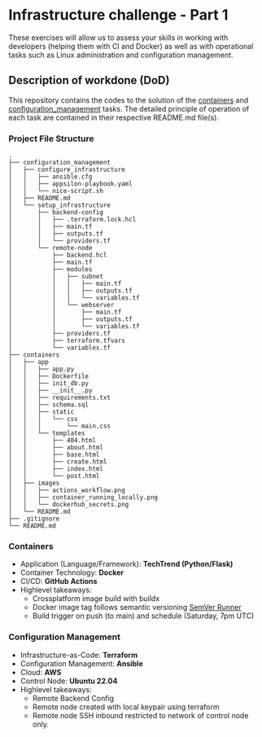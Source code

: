 
# Infrastructure challenge - Part 1
These exercises will allow us to assess your skills in working with developers (helping them with CI and Docker) as well as with operational tasks such as Linux administration and configuration management.

## Description of workdone (DoD)
This repository contains the codes to the solution of the [containers](https://github.com/Wach-E/appsilon-project/tree/main/containers) and [configuration_management](https://github.com/Wach-E/appsilon-project/tree/main/configuration_management) tasks. The detailed principle of operation of each task are contained in their respective README.md file(s).

### Project File Structure
```
.
├── configuration_management
│   ├── configure_infrastructure
│   │   ├── ansible.cfg
│   │   ├── appsilon-playbook.yaml
│   │   └── nice-script.sh
│   ├── README.md
│   └── setup_infrastructure
│       ├── backend-config
│       │   ├── .terraform.lock.hcl
│       │   ├── main.tf
│       │   ├── outputs.tf
│       │   └── providers.tf
│       └── remote-node
│           ├── backend.hcl
│           ├── main.tf
│           ├── modules
│           │   ├── subnet
│           │   │   ├── main.tf
│           │   │   ├── outputs.tf
│           │   │   └── variables.tf
│           │   └── webserver
│           │       ├── main.tf
│           │       ├── outputs.tf
│           │       └── variables.tf
│           ├── providers.tf
│           ├── terraform.tfvars
│           └── variables.tf
├── containers
│   ├── app
│   │   ├── app.py
│   │   ├── Dockerfile
│   │   ├── init_db.py
│   │   ├── __init__.py
│   │   ├── requirements.txt
│   │   ├── schema.sql
│   │   ├── static
│   │   │   └── css
│   │   │       └── main.css
│   │   └── templates
│   │       ├── 404.html
│   │       ├── about.html
│   │       ├── base.html
│   │       ├── create.html
│   │       ├── index.html
│   │       └── post.html
│   ├── images
│   │   ├── actions_workflow.png
│   │   ├── container_running_locally.png
│   │   └── dockerhub_secrets.png
│   └── README.md
├── .gitignore
└── README.md
```

### Containers
- Application (Language/Framework): **TechTrend (Python/Flask)**
- Container Technology: **Docker**
- CI/CD: **GitHub Actions**
- Highlevel takeaways:
    - Crossplatform image build with buildx
    - Docker image tag follows semantic versioning [SemVer Runner](https://github.com/marketplace/actions/git-semantic-version)
    - Build trigger on push (to main) and schedule (Saturday, 7pm UTC)

### Configuration Management
- Infrastructure-as-Code: **Terraform**
- Configuration Management: **Ansible**
- Cloud: **AWS**
- Control Node: **Ubuntu 22.04**
- Highlevel takeaways:
    - Remote Backend Config
    - Remote node created with local keypair using terraform
    - Remote node SSH inbound restricted to network of control node only.


